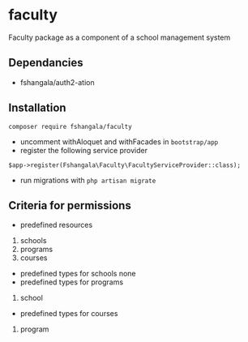 # faculty
 Faculty package as a component of a school management system

## Dependancies
- fshangala/auth2-ation

## Installation
```
composer require fshangala/faculty
```
- uncomment withAloquet and withFacades in `bootstrap/app`
- register the following service provider
```
$app->register(Fshangala\Faculty\FacultyServiceProvider::class);
```
- run migrations with `php artisan migrate`
## Criteria for permissions
- predefined resources
1. schools
2. programs
3. courses
- predefined types for schools
none
- predefined types for programs
1. school
- predefined types for courses
1. program